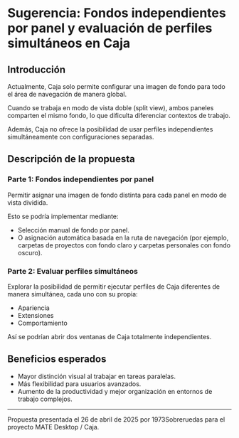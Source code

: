 # Sugerencia: Fondos independientes por panel y evaluación de perfiles simultáneos en Caja

## Introducción

Actualmente, Caja solo permite configurar una imagen de fondo para todo el área de navegación de manera global.

Cuando se trabaja en modo de vista doble (split view), ambos paneles comparten el mismo fondo, lo que dificulta diferenciar contextos de trabajo.

Además, Caja no ofrece la posibilidad de usar perfiles independientes simultáneamente con configuraciones separadas.

## Descripción de la propuesta

### Parte 1: Fondos independientes por panel

Permitir asignar una imagen de fondo distinta para cada panel en modo de vista dividida.

Esto se podría implementar mediante:
- Selección manual de fondo por panel.
- O asignación automática basada en la ruta de navegación (por ejemplo, carpetas de proyectos con fondo claro y carpetas personales con fondo oscuro).

### Parte 2: Evaluar perfiles simultáneos

Explorar la posibilidad de permitir ejecutar perfiles de Caja diferentes de manera simultánea, cada uno con su propia:
- Apariencia
- Extensiones
- Comportamiento

Así se podrían abrir dos ventanas de Caja totalmente independientes.

## Beneficios esperados

- Mayor distinción visual al trabajar en tareas paralelas.
- Más flexibilidad para usuarios avanzados.
- Aumento de la productividad y mejor organización en entornos de trabajo complejos.

---

Propuesta presentada el 26 de abril de 2025 por 1973Sobreruedas para el proyecto MATE Desktop / Caja.
